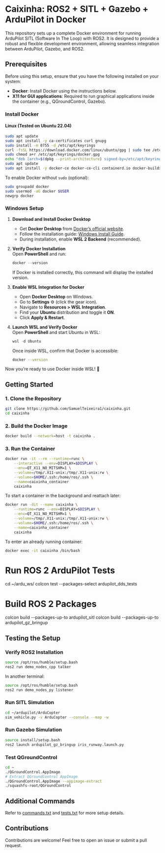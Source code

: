 # Caixinha: ROS2 + SITL + Gazebo + ArduPilot in Docker

This repository sets up a complete Docker environment for running ArduPilot SITL (Software In The Loop) with ROS2. It is designed to provide a robust and flexible development environment, allowing seamless integration between ArduPilot, Gazebo, and ROS2.

## Prerequisites

Before using this setup, ensure that you have the following installed on your system:

- **Docker**: Install Docker using the instructions below.
- **X11 for GUI applications**: Required to run graphical applications inside the container (e.g., QGroundControl, Gazebo).

### Install Docker

#### Linux (Tested on Ubuntu 22.04)

```bash
sudo apt update
sudo apt install -y ca-certificates curl gnupg
sudo install -m 0755 -d /etc/apt/keyrings
curl -fsSL https://download.docker.com/linux/ubuntu/gpg | sudo tee /etc/apt/keyrings/docker.gpg > /dev/null
sudo chmod a+r /etc/apt/keyrings/docker.gpg
echo "deb [arch=$(dpkg --print-architecture) signed-by=/etc/apt/keyrings/docker.gpg] https://download.docker.com/linux/ubuntu $(lsb_release -cs) stable" | sudo tee /etc/apt/sources.list.d/docker.list > /dev/null
sudo apt update
sudo apt install -y docker-ce docker-ce-cli containerd.io docker-buildx-plugin docker-compose-plugin
```

To enable Docker without `sudo` (optional):
```bash
sudo groupadd docker
sudo usermod -aG docker $USER
newgrp docker
```

### Windows Setup

1. **Download and Install Docker Desktop**  
   - Get **Docker Desktop** from [Docker’s official website](https://www.docker.com/products/docker-desktop/).  
   - Follow the installation guide: [Windows Install Guide](https://docs.docker.com/desktop/setup/install/windows-install/).  
   - During installation, enable **WSL 2 Backend** (recommended).  

2. **Verify Docker Installation**  
   Open **PowerShell** and run:  
   ```powershell
   docker --version
   ```  
   If Docker is installed correctly, this command will display the installed version.  

3. **Enable WSL Integration for Docker**  
   - Open **Docker Desktop** on Windows.  
   - Go to **Settings** ⚙️ (click the gear icon).  
   - Navigate to **Resources > WSL Integration**.  
   - Find your **Ubuntu** distribution and toggle it **ON**.  
   - Click **Apply & Restart**.  

4. **Launch WSL and Verify Docker**  
   Open **PowerShell** and start Ubuntu in WSL:  
   ```powershell
   wsl -d Ubuntu
   ```  
   Once inside WSL, confirm that Docker is accessible:  
   ```sh
   docker --version
   ```  

Now you’re ready to use Docker inside WSL! 🚀


## Getting Started

### 1. Clone the Repository
```bash
git clone https://github.com/SamuelTeixeira1/caixinha.git
cd caixinha
```

### 2. Build the Docker Image
```bash
docker build --network=host -t caixinha .
```

### 3. Run the Container
```bash
docker run -it --rm --runtime=runc \
    --interactive --env=DISPLAY=$DISPLAY \
    --env=QT_X11_NO_MITSHM=1 \
    --volume=/tmp/.X11-unix:/tmp/.X11-unix:rw \
    --volume=$HOME/.ssh:/home/ros/.ssh \
    --name=caixinha_container
    caixinha
```

To start a container in the background and reattach later:
```bash
docker run -dit --name caixinha \
    --runtime=runc --env=DISPLAY=$DISPLAY \
    --env=QT_X11_NO_MITSHM=1 \
    --volume=/tmp/.X11-unix:/tmp/.X11-unix:rw \
    --volume=$HOME/.ssh:/home/ros/.ssh \
    --name=caixinha_container
    caixinha
```

To enter an already running container:
```bash
docker exec -it caixinha /bin/bash
```
# Run ROS 2 ArduPilot Tests
cd ~/ardu_ws/
colcon test --packages-select ardupilot_dds_tests

# Build ROS 2 Packages
colcon build --packages-up-to ardupilot_sitl
colcon build --packages-up-to ardupilot_gz_bringup

## Testing the Setup

### Verify ROS2 Installation
```bash
source /opt/ros/humble/setup.bash
ros2 run demo_nodes_cpp talker
```
In another terminal:
```bash
source /opt/ros/humble/setup.bash
ros2 run demo_nodes_py listener
```

### Run SITL Simulation
```bash
cd ~/ardupilot/ArduCopter
sim_vehicle.py -v ArduCopter --console --map -w
```

### Run Gazebo Simulation
```bash
source install/setup.bash
ros2 launch ardupilot_gz_bringup iris_runway.launch.py
```

### Test QGroundControl
```bash
cd ~
./QGroundControl.AppImage
# Extract QGroundControl AppImage
./QGroundControl.AppImage --appimage-extract
./squashfs-root/QGroundControl
```

## Additional Commands
Refer to [commands.txt](commands.txt) and [tests.txt](tests.txt) for more setup details.

## Contributions
Contributions are welcome! Feel free to open an issue or submit a pull request.


